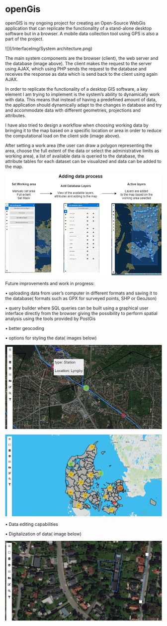 # openGis


openGIS is my ongoing project for creating an Open-Source WebGis application that can replicate the functionality of a stand-alone desktop software but in a browser. A mobile data collection tool using GPS is also a part of the project. 

![](/InterfaceImg/System architecture.png)

The main system components are the browser (client), the web server and the database (image above).
The client makes the request to the server using AJAX, which using PHP sends the request to the database and receives the response as data which is send back to the client using again AJAX.


In order to replicate the functionality of a desktop GIS software, a key element I am trying to implement is the system’s ability to dynamically work with data. This means that instead of having a predefined amount of data, the application should dynamically adapt to the changes in database and try and accommodate data with different geometries, projections and attributes.


I have also tried to design a workflow when choosing working data by bringing it to the map based on a specific location or area in order to reduce the computational load on the client side (image above).


After setting a work area (the user can draw a polygon representing the area, choose the full extent of the data or select the administrative limits as working area), a list of available data is queried to the database, the attribute tables for each dataset can be visualized and data can be added to the map. 

![](/InterfaceImg/workflow.png)


 Future improvements and work in progress: 
 
 
• uploading data from user’s computer in different formats and saving it to the database( formats such as GPX for surveyed points, SHP or GeoJson)


• query builder where SQL queries can be built using a graphical user interface directly from the browser giving the possibility to perform spatial analysis using the tools provided by PostGis 


• better geocoding 


• options for styling the data( images below) 

![](/InterfaceImg/1.png)

![](/InterfaceImg/2.png)

• Data editing capabilities 


• Digitalization of data( image below)

![](/InterfaceImg/3.png)

